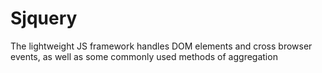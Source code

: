 # Sjquery
The lightweight JS framework handles DOM elements and cross browser events, as well as some commonly used methods of aggregation
